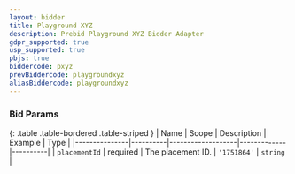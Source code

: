 ```yaml
---
layout: bidder
title: Playground XYZ
description: Prebid Playground XYZ Bidder Adapter
gdpr_supported: true
usp_supported: true
pbjs: true
biddercode: pxyz
prevBiddercode: playgroundxyz
aliasBiddercode: playgroundxyz
---
```


### Bid Params

{: .table .table-bordered .table-striped }
| Name          | Scope    | Description       | Example     | Type     |
|---------------|----------|-------------------|-------------|----------|
| `placementId` | required | The placement ID. | `'1751864'` | `string` |
